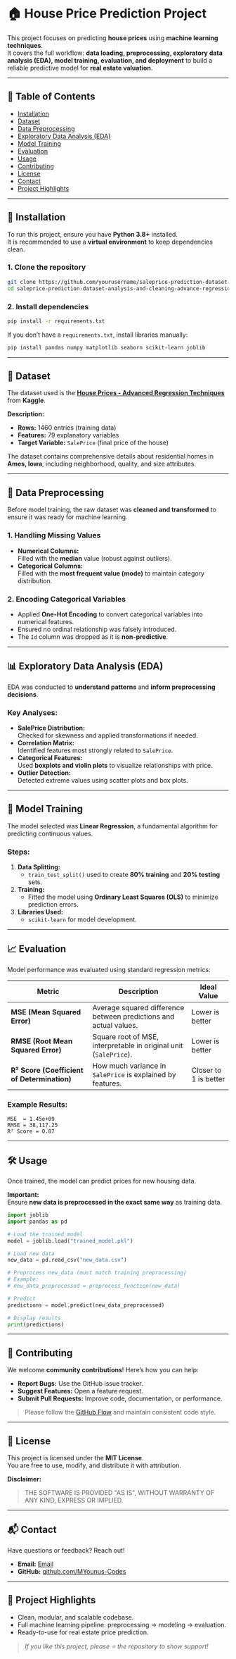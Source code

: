 
# 🏠 House Price Prediction Project

This project focuses on predicting **house prices** using **machine learning techniques**.  
It covers the full workflow: **data loading, preprocessing, exploratory data analysis (EDA), model training, evaluation, and deployment** to build a reliable predictive model for **real estate valuation**.

---

## 📑 Table of Contents
- [Installation](#installation)
- [Dataset](#dataset)
- [Data Preprocessing](#data-preprocessing)
- [Exploratory Data Analysis (EDA)](#exploratory-data-analysis-eda)
- [Model Training](#model-training)
- [Evaluation](#evaluation)
- [Usage](#usage)
- [Contributing](#contributing)
- [License](#license)
- [Contact](#contact)
- [Project Highlights](#-project-highlights)

---

## 🚀 Installation

To run this project, ensure you have **Python 3.8+** installed.  
It is recommended to use a **virtual environment** to keep dependencies clean.

### **1. Clone the repository**
```bash
git clone https://github.com/yourusername/saleprice-prediction-dataset-analysis-and-cleaning-advance-regression.git
cd saleprice-prediction-dataset-analysis-and-cleaning-advance-regression
```

### **2. Install dependencies**
```bash
pip install -r requirements.txt
```

If you don’t have a `requirements.txt`, install libraries manually:
```bash
pip install pandas numpy matplotlib seaborn scikit-learn joblib
```

---

## 📂 Dataset

The dataset used is the **[House Prices - Advanced Regression Techniques](https://www.kaggle.com/c/house-prices-advanced-regression-techniques/data)** from **Kaggle**.  

**Description:**
- **Rows:** 1460 entries (training data)
- **Features:** 79 explanatory variables
- **Target Variable:** `SalePrice` (final price of the house)

The dataset contains comprehensive details about residential homes in **Ames, Iowa**, including neighborhood, quality, and size attributes.

---

## 🧹 Data Preprocessing

Before model training, the raw dataset was **cleaned and transformed** to ensure it was ready for machine learning.

### **1. Handling Missing Values**
- **Numerical Columns:**  
  Filled with the **median** value (robust against outliers).
- **Categorical Columns:**  
  Filled with the **most frequent value (mode)** to maintain category distribution.

### **2. Encoding Categorical Variables**
- Applied **One-Hot Encoding** to convert categorical variables into numerical features.
- Ensured no ordinal relationship was falsely introduced.
- The `Id` column was dropped as it is **non-predictive**.

---

## 📊 Exploratory Data Analysis (EDA)

EDA was conducted to **understand patterns** and **inform preprocessing decisions**.

### **Key Analyses:**
- **SalePrice Distribution:**  
  Checked for skewness and applied transformations if needed.
- **Correlation Matrix:**  
  Identified features most strongly related to `SalePrice`.
- **Categorical Features:**  
  Used **boxplots and violin plots** to visualize relationships with price.
- **Outlier Detection:**  
  Detected extreme values using scatter plots and box plots.

---

## 🤖 Model Training

The model selected was **Linear Regression**, a fundamental algorithm for predicting continuous values.

### **Steps:**
1. **Data Splitting:**  
   - `train_test_split()` used to create **80% training** and **20% testing** sets.
2. **Training:**  
   - Fitted the model using **Ordinary Least Squares (OLS)** to minimize prediction errors.
3. **Libraries Used:**  
   - `scikit-learn` for model development.

---

## 📈 Evaluation

Model performance was evaluated using standard regression metrics:

| Metric | Description | Ideal Value |
|---------|-------------|-------------|
| **MSE (Mean Squared Error)** | Average squared difference between predictions and actual values. | Lower is better |
| **RMSE (Root Mean Squared Error)** | Square root of MSE, interpretable in original unit (`SalePrice`). | Lower is better |
| **R² Score (Coefficient of Determination)** | How much variance in `SalePrice` is explained by features. | Closer to 1 is better |

### **Example Results:**
```plaintext
MSE  = 1.45e+09
RMSE = 38,117.25
R² Score = 0.87
```

---

## 🛠 Usage

Once trained, the model can predict prices for new housing data.

**Important:**  
Ensure **new data is preprocessed in the exact same way** as training data.

```python
import joblib
import pandas as pd

# Load the trained model
model = joblib.load("trained_model.pkl")

# Load new data
new_data = pd.read_csv("new_data.csv")

# Preprocess new_data (must match training preprocessing)
# Example:
# new_data_preprocessed = preprocess_function(new_data)

# Predict
predictions = model.predict(new_data_preprocessed)

# Display results
print(predictions)
```

---

## 🤝 Contributing

We welcome **community contributions**! Here’s how you can help:
- **Report Bugs:** Use the GitHub issue tracker.
- **Suggest Features:** Open a feature request.
- **Submit Pull Requests:** Improve code, documentation, or performance.

> Please follow the [GitHub Flow](https://guides.github.com/introduction/flow/) and maintain consistent code style.

---

## 📜 License

This project is licensed under the **MIT License**.  
You are free to use, modify, and distribute it with attribution.

**Disclaimer:**  
> THE SOFTWARE IS PROVIDED "AS IS", WITHOUT WARRANTY OF ANY KIND, EXPRESS OR IMPLIED.

---

## 📬 Contact

Have questions or feedback? Reach out!

- **Email:** [Email](mailto:myounushere@gmail.com)  
- **GitHub:** [github.com/MYounus-Codes](https://github.com/MYounus-Codes)

---

## 🌟 Project Highlights
- Clean, modular, and scalable codebase.
- Full machine learning pipeline: preprocessing → modeling → evaluation.
- Ready-to-use for real estate price prediction.

> *If you like this project, please ⭐ the repository to show support!*
